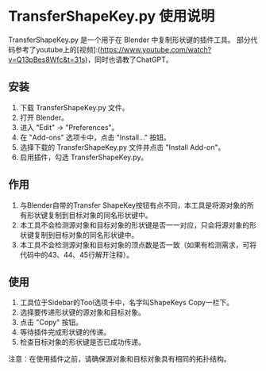 # TransferShapeKey.py 使用说明

TransferShapeKey.py 是一个用于在 Blender 中复制形状键的插件工具。
部分代码参考了youtube上的[视频]:(https://www.youtube.com/watch?v=Q13pBes8Wfc&t=31s)，同时也请教了ChatGPT。

## 安装

1. 下载 TransferShapeKey.py 文件。
2. 打开 Blender。
3. 进入 "Edit" -> "Preferences"。
4. 在 "Add-ons" 选项卡中，点击 "Install..." 按钮。
5. 选择下载的 TransferShapeKey.py 文件并点击 "Install Add-on"。
6. 启用插件，勾选 TransferShapeKey.py。

## 作用

1. 与Blender自带的Transfer ShapeKey按钮有点不同，本工具是将源对象的所有形状键复制到目标对象的同名形状键中。
2. 本工具不会检测源对象和目标对象的形状键是否一一对应，只会将源对象的形状键复制到目标对象的同名形状键中。
3. 本工具不会检测源对象和目标对象的顶点数是否一致（如果有检测需求，可将代码中的43、44、45行解开注释）。

## 使用

1. 工具位于Sidebar的Tool选项卡中，名字叫ShapeKeys Copy一栏下。
2. 选择要传递形状键的源对象和目标对象。
3. 点击 "Copy" 按钮。
4. 等待插件完成形状键的传递。
5. 检查目标对象的形状键是否已成功传递。

注意：在使用插件之前，请确保源对象和目标对象具有相同的拓扑结构。
